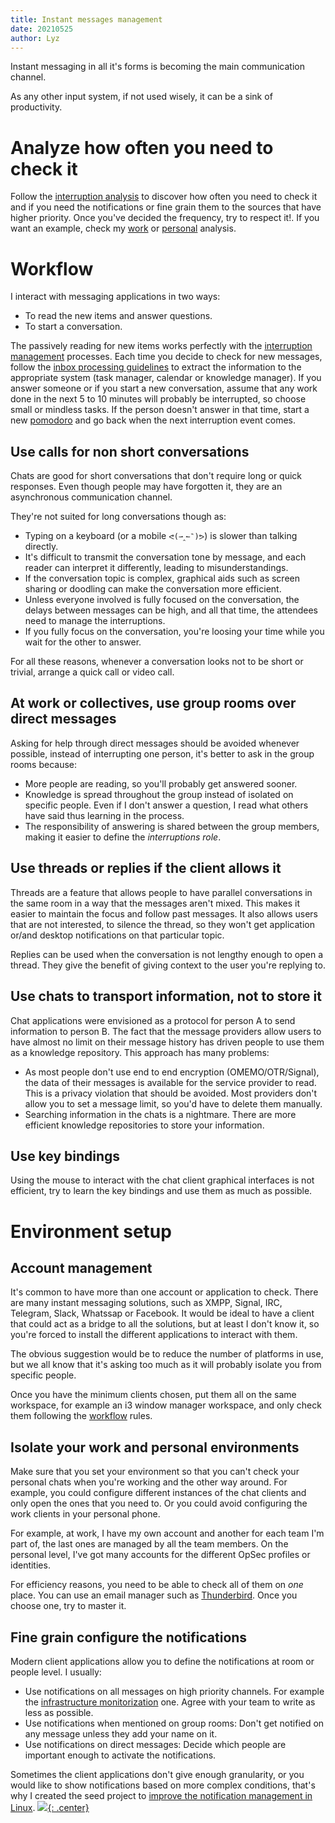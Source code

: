 ```yaml
---
title: Instant messages management
date: 20210525
author: Lyz
---
```


Instant messaging in all it's forms is becoming the main communication channel.

As any other input system, if not used wisely, it can be a sink of productivity.

# Analyze how often you need to check it

Follow the [interruption
analysis](interruption_management.md#interruption-analysis) to discover how
often you need to check it and if you need the notifications or fine grain them
to the sources that have higher priority. Once you've decided the frequency, try
to respect it!. If you want an example, check my
[work](work_interruption_analysis.md#instant-messages) or
[personal](personal_interruption_analysis.md#instant-messages) analysis.

# Workflow

I interact with messaging applications in two ways:

* To read the new items and answer questions.
* To start a conversation.

The passively reading for new items works perfectly with the [interruption
management](interruption_management.md) processes. Each time you decide to check
for new messages, follow the [inbox processing guidelines](roadmap_tools.md#inbox)
to extract the information to the appropriate system (task manager, calendar or
knowledge manager). If you answer someone or if you start a new conversation,
assume that any work done in the next 5 to 10 minutes will probably be
interrupted, so choose small or mindless tasks. If the person doesn't answer in
that time, start a new
[pomodoro](time_management.md#minimize-the-context-switches) and go back when
the next interruption event comes.

## Use calls for non short conversations

Chats are good for short conversations that don't require long or quick
responses. Even though people may have forgotten it, they are an asynchronous
communication channel.

They're not suited for long conversations though as:

* Typing on a keyboard (or a mobile `ᕙ(⇀‸↼‶)ᕗ`) is slower than talking directly.
* It's difficult to transmit the conversation tone by message, and each reader
    can interpret it differently, leading to misunderstandings.
* If the conversation topic is complex, graphical aids such as screen sharing or
    doodling can make the conversation more efficient.
* Unless everyone involved is fully focused on the conversation, the delays
    between messages can be high, and all that time, the attendees need to
    manage the interruptions.
* If you fully focus on the conversation, you're loosing your time while you
    wait for the other to answer.

For all these reasons, whenever a conversation looks not to be short or trivial,
arrange a quick call or video call.

## At work or collectives, use group rooms over direct messages

Asking for help through direct messages should be avoided whenever possible,
instead of interrupting one person, it's better to ask in the group rooms
because:

* More people are reading, so you'll probably get answered sooner.
* Knowledge is spread throughout the group instead of isolated on specific
    people. Even if I don't answer a question, I read what others have
    said thus learning in the process.
* The responsibility of answering is shared between the group members, making
    it easier to define the *interruptions role*.

## Use threads or replies if the client allows it

Threads are a feature that allows people to have parallel conversations in the
same room in a way that the messages aren't mixed. This makes it easier to
maintain the focus and follow past messages. It also allows users that are not
interested, to silence the thread, so they won't get application or/and desktop
notifications on that particular topic.

Replies can be used when the conversation is not lengthy enough to open
a thread. They give the benefit of giving context to the user you're replying
to.

## Use chats to transport information, not to store it

Chat applications were envisioned as a protocol for person A to send information
to person B. The fact that the message providers allow users to have almost no
limit on their message history has driven people to use them as a knowledge
repository. This approach has many problems:

* As most people don't use end to end encryption (OMEMO/OTR/Signal), the data of
    their messages is available for the service provider to read. This is
    a privacy violation that should be avoided. Most providers don't allow you
    to set a message limit, so you'd have to delete them manually.
* Searching information in the chats is a nightmare. There are more
    efficient knowledge repositories to store your information.

## Use key bindings

Using the mouse to interact with the chat client graphical interfaces is not
efficient, try to learn the key bindings and use them as much as possible.

# Environment setup

## Account management

It's common to have more than one account or application to check. There are
many instant messaging solutions, such as XMPP, Signal, IRC, Telegram,
Slack, Whatssap or Facebook. It would be ideal to have a client that could act
as a bridge to all the solutions, but at least I don't know it, so you're forced
to install the different applications to interact with them.

The obvious suggestion would be to reduce the number of platforms in use, but we
all know that it's asking too much as it will probably isolate you from specific
people.

Once you have the minimum clients chosen, put them all on the same workspace,
for example an i3 window manager workspace, and only check them following the
[workflow](#workflow) rules.

## Isolate your work and personal environments

Make sure that you set your environment so that you can't check your personal
chats when you're working and the other way around. For example, you could
configure different instances of the chat clients and only open the ones that
you need to. Or you could avoid configuring the work clients in your personal
phone.

For example, at work, I have
my own account and another for each team I'm part of, the last ones are managed
by all the team members. On the personal level, I've got many accounts for the
different OpSec profiles or identities.

For efficiency reasons, you need to be able to check all of them on *one* place.
You can use an email manager such as
[Thunderbird](https://www.thunderbird.net/). Once you choose one, try to master
it.

## Fine grain configure the notifications

Modern client applications allow you to define the notifications at room or
people level. I usually:

* Use notifications on all messages on high priority channels. For example the
    [infrastructure monitorization](prometheus.md) one. Agree with your team to
    write as less as possible.
* Use notifications when mentioned on group rooms: Don't get notified on any
    message unless they add your name on it.
* Use notifications on direct messages: Decide which people are important enough
    to activate the notifications.

Sometimes the client applications don't give enough granularity, or you would
like to show notifications based on more complex conditions, that's why
I created the seed project to [improve the notification management in
Linux](projects.md#improve-the-notification-management-in-linux).
[![](not-by-ai.svg){: .center}](https://notbyai.fyi)
